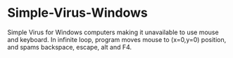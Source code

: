# Simple-Virus-Windows
Simple Virus for Windows computers making it unavailable to use mouse and keyboard.
In infinite loop, program moves mouse to (x=0,y=0) position, and spams backspace, escape, alt and F4.
